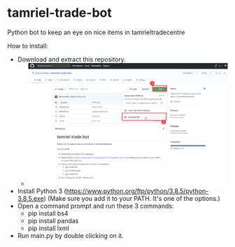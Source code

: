 # tamriel-trade-bot

Python bot to keep an eye on nice items in tamrieltradecentre

How to install:

- Download and extract this repository.
  - ![Downlaod and Extract Instructions](screenshots\extract.png)
- Install Python 3 (https://www.python.org/ftp/python/3.8.5/python-3.8.5.exe) (Make sure you add it to your PATH. It's one of the options.)
- Open a command prompt and run these 3 commands:
  - pip install bs4
  - pip install pandas
  - pip install lxml
- Run main.py by double clicking on it.
